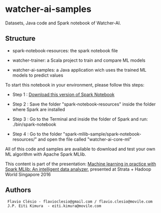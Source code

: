 # watcher-ai-samples
Datasets, Java code and Spark notebook of Watcher-AI.

## Structure
- spark-notebook-resources: the spark notebook file

- watcher-trainer: a Scala project to train and compare ML models

- watcher-ai-samples: a Java application wich uses the trained ML models to predict values


To start this notebook in your environment, please follow this steps:

* Step 1 : [Download this version of Spark Notebook](http://spark-notebook.io/dl/zip/0.6.3/2.10/1.6.0/2.6.0/true/true)

* Step 2 : Save the folder "spark-notebook-resources" inside the folder where Spark are installed

* Step 3 : Go to the Terminal and inside the folder of Spark and run: ./bin/spark-notebook

* Step 4 : Go to the folder "spark-mllib-sample/spark-notebook-resources/" and open the file called "watcher-ai-core-ml"

All of this code and samples are available to download and test your own ML algorithm with Apache Spark MLlib.

This content is part of the presentation: [Machine learning in practice with Spark MLlib: An intelligent data analyzer](http://conferences.oreilly.com/strata/hadoop-big-data-sg/public/schedule/detail/54264), presented at Strata + Hadoop World Singapore 2016

## Authors 
     Flavio Clésio - flavioclesio@gmail.com / flavio.clesio@movile.com
     J.P. Eiti Kimura  - eiti.kimura@movile.com

